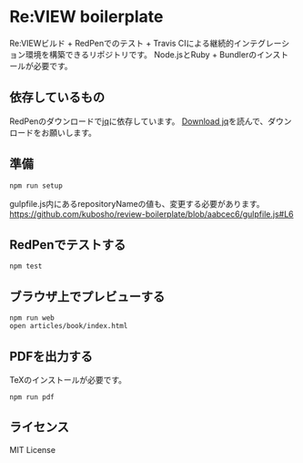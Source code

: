 # Re:VIEW boilerplate

Re:VIEWビルド + RedPenでのテスト + Travis CIによる継続的インテグレーション環境を構築できるリポジトリです。
Node.jsとRuby + Bundlerのインストールが必要です。

## 依存しているもの

RedPenのダウンロードで[jq](https://stedolan.github.io/jq/)に依存しています。
[Download jq](https://stedolan.github.io/jq/download/)を読んで、ダウンロードをお願いします。

## 準備

```shell
npm run setup
```

gulpfile.js内にあるrepositoryNameの値も、変更する必要があります。<br>
https://github.com/kubosho/review-boilerplate/blob/aabcec6/gulpfile.js#L6

## RedPenでテストする

```shell
npm test
```

## ブラウザ上でプレビューする

```shell
npm run web
open articles/book/index.html
```

## PDFを出力する

TeXのインストールが必要です。

```shell
npm run pdf
```

## ライセンス

MIT License
